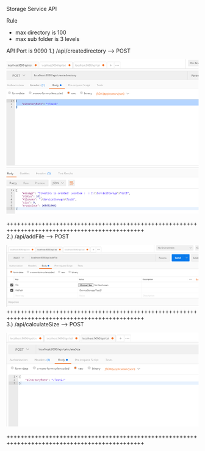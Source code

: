 Storage Service API


Rule 
  - max directory is 100
  - max sub folder is 3 levels 

API Port is 9090
1.) /api/createdirectory --> POST

![Alt text](./src/main/resources/img/Capture1.PNG?raw=true "Optional Title")
    
+++++++++++++++++++++++++++++++++++++++++++++++++++++++++++++++++++++++++++++++++++++++++++++     
2.) /api/addFile --> POST

![Alt text](./src/main/resources/img/Capture2.PNG?raw=true "Optional Title")
+++++++++++++++++++++++++++++++++++++++++++++++++++++++++++++++++++++++++++++++++++++++++++++  
3.) /api/calculateSize --> POST

![Alt text](./src/main/resources/img/Capture3.PNG?raw=true "Optional Title")
    
+++++++++++++++++++++++++++++++++++++++++++++++++++++++++++++++++++++++++++++++++++++++++++++  